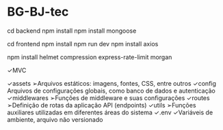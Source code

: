 # BG-BJ-tec

cd backend
npm install
npm install mongoose

cd frontend
npm install
npm run dev
npm install axios



npm install helmet compression express-rate-limit morgan

✓MVC

✓assets
➢Arquivos estáticos: imagens, fontes, CSS, entre outros
✓config
Arquivos de configurações globais, como banco de dados e autenticação
✓middlewares
➢Funções de middleware e suas configurações
✓routes
➢Definição de rotas da aplicação API (endpoints)
✓utils
➢Funções auxiliares utilizadas em diferentes áreas do sistema
✓.env
✓Variáveis de ambiente, arquivo não versionado